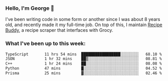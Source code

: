 ### Hello, I'm George 👋

I've been writing code in some form or another since I was about 8 years old, and recently made it my full-time job. On top of this, I maintain [Recipe Buddy](https://github.com/georgegebbett/recipe-buddy), a recipe scraper that interfaces with Grocy.  

<!--
**georgegebbett/georgegebbett** is a ✨ _special_ ✨ repository because its `README.md` (this file) appears on your GitHub profile.

Here are some ideas to get you started:

- 🔭 I’m currently working on ...
- 🌱 I’m currently learning ...
- 👯 I’m looking to collaborate on ...
- 🤔 I’m looking for help with ...
- 💬 Ask me about ...
- 📫 How to reach me: ...
- 😄 Pronouns: ...
- ⚡ Fun fact: ...
-->

### What I've been up to this week:
<!--START_SECTION:waka-->

```txt
TypeScript       11 hrs 54 mins  █████████████████░░░░░░░░   68.10 %
JSON             1 hr 32 mins    ██▒░░░░░░░░░░░░░░░░░░░░░░   08.81 %
C++              1 hr 24 mins    ██░░░░░░░░░░░░░░░░░░░░░░░   08.08 %
Python           47 mins         █░░░░░░░░░░░░░░░░░░░░░░░░   04.52 %
Prisma           25 mins         ▓░░░░░░░░░░░░░░░░░░░░░░░░   02.46 %
```

<!--END_SECTION:waka-->
